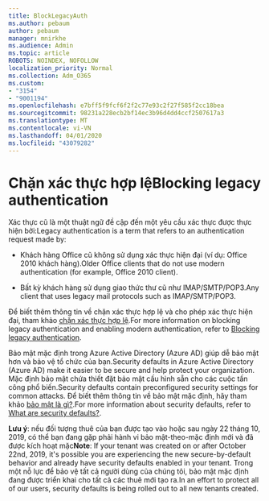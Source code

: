 ```yaml
---
title: BlockLegacyAuth
ms.author: pebaum
author: pebaum
manager: mnirkhe
ms.audience: Admin
ms.topic: article
ROBOTS: NOINDEX, NOFOLLOW
localization_priority: Normal
ms.collection: Adm_O365
ms.custom:
- "3154"
- "9001194"
ms.openlocfilehash: e7bff5f9fcf6f2f2c77e93c2f27f585f2cc18bea
ms.sourcegitcommit: 98231a228ecb2bf14ec3b96d4dd4ccf2507617a3
ms.translationtype: MT
ms.contentlocale: vi-VN
ms.lasthandoff: 04/01/2020
ms.locfileid: "43079282"
---
```

# <a name="blocking-legacy-authentication"></a><span data-ttu-id="89898-102">Chặn xác thực hợp lệ</span><span class="sxs-lookup"><span data-stu-id="89898-102">Blocking legacy authentication</span></span>

<span data-ttu-id="89898-103">Xác thực cũ là một thuật ngữ đề cập đến một yêu cầu xác thực được thực hiện bởi:</span><span class="sxs-lookup"><span data-stu-id="89898-103">Legacy authentication is a term that refers to an authentication request made by:</span></span>

- <span data-ttu-id="89898-104">Khách hàng Office cũ không sử dụng xác thực hiện đại (ví dụ: Office 2010 khách hàng).</span><span class="sxs-lookup"><span data-stu-id="89898-104">Older Office clients that do not use modern authentication (for example, Office 2010 client).</span></span>

- <span data-ttu-id="89898-105">Bất kỳ khách hàng sử dụng giao thức thư cũ như IMAP/SMTP/POP3.</span><span class="sxs-lookup"><span data-stu-id="89898-105">Any client that uses legacy mail protocols such as IMAP/SMTP/POP3.</span></span>

<span data-ttu-id="89898-106">Để biết thêm thông tin về chặn xác thực hợp lệ và cho phép xác thực hiện đại, tham khảo [chặn xác thực hợp lệ](https://docs.microsoft.com/azure/active-directory/conditional-access/concept-conditional-access-block-legacy-authentication).</span><span class="sxs-lookup"><span data-stu-id="89898-106">For more information on blocking legacy authentication and enabling modern authentication, refer to [Blocking legacy authentication](https://docs.microsoft.com/azure/active-directory/conditional-access/concept-conditional-access-block-legacy-authentication).</span></span>

<span data-ttu-id="89898-107">Bảo mật mặc định trong Azure Active Directory (Azure AD) giúp dễ bảo mật hơn và bảo vệ tổ chức của bạn.</span><span class="sxs-lookup"><span data-stu-id="89898-107">Security defaults in Azure Active Directory (Azure AD) make it easier to be secure and help protect your organization.</span></span> <span data-ttu-id="89898-108">Mặc định bảo mật chứa thiết đặt bảo mật cấu hình sẵn cho các cuộc tấn công phổ biến.</span><span class="sxs-lookup"><span data-stu-id="89898-108">Security defaults contain preconfigured security settings for common attacks.</span></span>
<span data-ttu-id="89898-109">Để biết thêm thông tin về bảo mật mặc định, hãy tham khảo [bảo mật là gì?](https://docs.microsoft.com/azure/active-directory/fundamentals/concept-fundamentals-security-defaults).</span><span class="sxs-lookup"><span data-stu-id="89898-109">For more information about security defaults, refer to [What are security defaults?](https://docs.microsoft.com/azure/active-directory/fundamentals/concept-fundamentals-security-defaults).</span></span> 

<span data-ttu-id="89898-110">**Lưu ý**: nếu đối tượng thuê của bạn được tạo vào hoặc sau ngày 22 tháng 10, 2019, có thể bạn đang gặp phải hành vi bảo mật-theo-mặc định mới và đã được kích hoạt mặc</span><span class="sxs-lookup"><span data-stu-id="89898-110">**Note**:  If your tenant was created on or after October 22nd, 2019, it's possible you are experiencing the new secure-by-default behavior and already have security defaults enabled in your tenant.</span></span>  <span data-ttu-id="89898-111">Trong một nỗ lực để bảo vệ tất cả người dùng của chúng tôi, bảo mật mặc định đang được triển khai cho tất cả các thuê mới tạo ra.</span><span class="sxs-lookup"><span data-stu-id="89898-111">In an effort to protect all of our users, security defaults is being rolled out to all new tenants created.</span></span>
